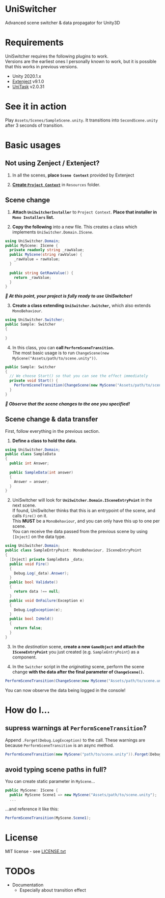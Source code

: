 # UniSwitcher

Advanced scene switcher &amp; data propagator for Unity3D

# Requirements

UniSwitcher requires the following plugins to work.  
Versions are the earliest ones I personally known to work, but it is possible that this works in previous versions.

* Unity 2020.1.x
* [Extenject](https://github.com/svermeulen/Extenject) v9.1.0
* [UniTask](https://github.com/Cysharp/UniTask) v2.0.31

# See it in action

Play `Assets/Scenes/SampleScene.unity`. It transitions into `SecondScene.unity` after 3 seconds of transition.

# Basic usages

## Not using Zenject / Extenject?

1. In all the scenes, **place `Scene Context`** provided by Extenject

2. **[Create `Project Context`](https://github.com/modesttree/Zenject#global-bindings-using-project-context)** in `Resources` folder.

## Scene change

1. **Attach `UniSwitcherInstaller`** to `Project Context`. **Place that installer in `Mono Installers` list.**

2. **Copy the following** into a new file. This creates a class which implements `UniSwitcher.Domain.IScene`.
  ```csharp
  using UniSwitcher.Domain;
  public MyScene: IScene {
    private readonly string _rawValue;
    public MyScene(string rawValue) {
      _rawValue = rawValue;
    }
    
    public string GetRawValue() {
      return _rawValue;
    }
  }
  ```

  ***:tada: At this point, your project is fully ready to use UniSwitcher!***

3. **Create a class extending `UniSwitcher.Switcher`,** which also extends `MonoBehaviour`.
  ```csharp
  using UniSwitcher.Switcher;
  public Sample: Switcher
  {
    
  }
  ```

4. In this class, you can **call `PerformSceneTransition`.**  
  The most basic usage is to run `ChangeScene(new MyScene("Assets/path/to/scene.unity"))`.
  ```csharp
  public Sample: Switcher
  {
    // We choose Start() so that you can see the effect immediately
    private void Start() {
      PerformSceneTransition(ChangeScene(new MyScene("Assets/path/to/scene.unity")));
    }
  }
  ```

  ***:tada: Observe that the scene changes to the one you specified!***

## Scene change & data transfer

First, follow everything in the previous section.

1. **Define a class to hold the data.**  
  ```csharp
  using UniSwitcher.Domain;
  public class SampleData
  {
    public int Answer;
    
    public SampleData(int answer)
    {
      Answer = answer;
    }
  }
  ```

2. UniSwitcher will look for **`UniSwitcher.Domain.ISceneEntryPoint`** in the next scene.  
  If found, UniSwitcher thinks that this is an entrypoint of the scene, and calls `Fire()` on it.  
  This **MUST** be a `MonoBehaviour`, and you can only have this up to one per scene.  
  You can receive the data passed from the previous scene by using `[Inject]` on the data type.
  ```csharp
  using UniSwitcher.Domain;
  public class SampleEntryPoint: MonoBehaviour, ISceneEntryPoint
  {
    [Inject] private SampleData _data;
    public void Fire()
    {
      Debug.Log(_data).Answer);
    }
    public bool Validate()
    {
      return data !== null;
    }
    public void OnFailure(Exception e)
    {
      Debug.LogException(e);
    }
    public bool IsHeld()
    {
      return false;
    }
  }
  ```

3. In the _destination_ scene, **create a new `GameObject` and attach the `ISceneEntryPoint`** you just created (e.g. `SampleEntryPoint`) as a component.

4. In the `Switcher` script in the _originating_ scene, perform the scene change **with the data after the final parameter of `ChangeScene()`.**
  ```csharp
  PerformSceneTransition(ChangeScene(new MyScene("Assets/path/to/scene.unity"), new SampleData(42)));
  ```
  
You can now observe the data being logged in the console!



# How do I...

## supress warnings at `PerformSceneTransition`?

Append `.Forget(Debug.LogException)` to the call. These warnings are because `PerformSceneTransition` is an async method.

```csharp
PerformSceneTransition(new MyScene("path/to/scene.unity")).Forget(Debug.LogException);
```

## avoid typing scene paths in full?

You can create static parameter in `MyScene`...

```csharp
public MyScene: IScene {
  public MyScene Scene1 => new MyScene("Assets/path/to/scene.unity");
  ...
```

...and reference it like this:

```csharp
PerformSceneTransition(MyScene.Scene1);
```

# License

MIT license - see [LICENSE.txt](LICENSE.txt)

# TODOs

* Documentation
  * Especially about transition effect
